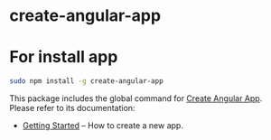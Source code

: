 # create-angular-app

# For install app
```bash
sudo npm install -g create-angular-app 
```

This package includes the global command for [Create Angular App](https://github.com/fix2015/create-angular-app).  
Please refer to its documentation:

* [Getting Started](https://github.com/fix2015/create-angular-app) – How to create a new app.

